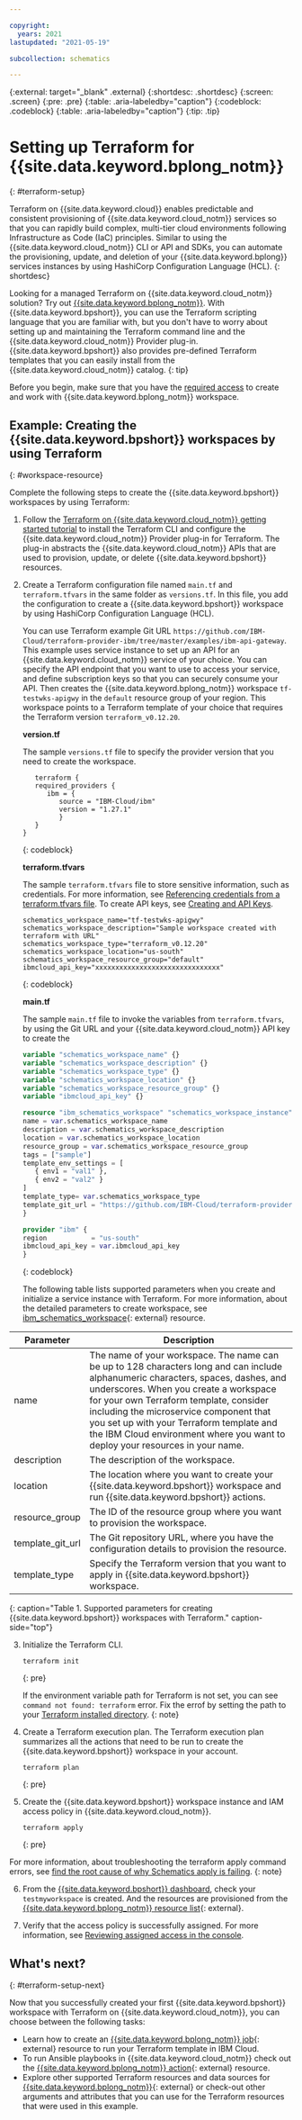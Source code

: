 ```yaml
---

copyright:
  years: 2021
lastupdated: "2021-05-19"

subcollection: schematics

---
```


{:external: target="_blank" .external}
{:shortdesc: .shortdesc}
{:screen: .screen}
{:pre: .pre}
{:table: .aria-labeledby="caption"}
{:codeblock: .codeblock}
{:table: .aria-labeledby="caption"}
{:tip: .tip}


# Setting up Terraform for {{site.data.keyword.bplong_notm}} 
{: #terraform-setup}

Terraform on {{site.data.keyword.cloud}} enables predictable and consistent provisioning of {{site.data.keyword.cloud_notm}} services so that you can rapidly build complex, multi-tier cloud environments following Infrastructure as Code (IaC) principles. Similar to using the {{site.data.keyword.cloud_notm}} CLI or API and SDKs, you can automate the provisioning, update, and deletion of your {{site.data.keyword.bplong}} services instances by using HashiCorp Configuration Language (HCL).
{: shortdesc}

Looking for a managed Terraform on {{site.data.keyword.cloud_notm}} solution? Try out [{{site.data.keyword.bplong_notm}}](/docs/schematics?topic=schematics-getting-started). With {{site.data.keyword.bpshort}}, you can use the Terraform scripting language that you are familiar with, but you don't have to worry about setting up and maintaining the Terraform command line and the {{site.data.keyword.cloud_notm}} Provider plug-in. {{site.data.keyword.bpshort}} also provides pre-defined Terraform templates that you can easily install from the {{site.data.keyword.cloud_notm}} catalog.
{: tip}

Before you begin, make sure that you have the [required access](/docs/schematics?topic=schematics-access) to create and work with {{site.data.keyword.bplong_notm}} workspace.

## Example: Creating the {{site.data.keyword.bpshort}} workspaces by using Terraform 
{: #workspace-resource}

Complete the following steps to create the {{site.data.keyword.bpshort}} workspaces by using Terraform:

1. Follow the [Terraform on {{site.data.keyword.cloud_notm}} getting started tutorial](/docs/ibm-cloud-provider-for-terraform) to install the Terraform CLI and configure the {{site.data.keyword.cloud_notm}} Provider plug-in for Terraform. The plug-in abstracts the {{site.data.keyword.cloud_notm}} APIs that are used to provision, update, or delete {{site.data.keyword.bpshort}} resources. 

2. Create a Terraform configuration file named `main.tf` and `terraform.tfvars` in the same folder as `versions.tf`. In this file, you add the configuration to create a {{site.data.keyword.bpshort}} workspace by using HashiCorp Configuration Language (HCL).

   You can use Terraform example Git URL `https://github.com/IBM-Cloud/terraform-provider-ibm/tree/master/examples/ibm-api-gateway`. This example uses service instance to set up an API for an {{site.data.keyword.cloud_notm}} service of your choice. You can specify the API endpoint that you want to use to access your service, and define subscription keys so that you can securely consume your API.
   Then creates the {{site.data.keyword.bplong_notm}} workspace `tf-testwks-apigwy` in the `default` resource group of your region. This workspace points to a Terraform template of your choice that requires the Terraform version `terraform_v0.12.20`. 

   **version.tf**

   The sample `versions.tf` file to specify the provider version that you need to create the workspace.

   ```
      terraform {
      required_providers {
         ibm = {
            source = "IBM-Cloud/ibm"
            version = "1.27.1"
            }
      }
   }
   ```
   {: codeblock}

   **terraform.tfvars**

   The sample `terraform.tfvars` file to store sensitive information, such as credentials. For more information, see [Referencing credentials from a terraform.tfvars file](/docs/ibm-cloud-provider-for-terraform?topic=ibm-cloud-provider-for-terraform-provider-reference#tf-variables). To create API keys, see [Creating and API Keys](/docs/account?topic=account-userapikey#create_user_key).

   ```
   schematics_workspace_name="tf-testwks-apigwy"
   schematics_workspace_description="Sample workspace created with terraform with URL"
   schematics_workspace_type="terraform_v0.12.20"
   schematics_workspace_location="us-south"
   schematics_workspace_resource_group="default"
   ibmcloud_api_key="xxxxxxxxxxxxxxxxxxxxxxxxxxxxxxx"

   ```
   {: codeblock}

   **main.tf**

   The sample `main.tf` file to invoke the variables from `terraform.tfvars`, by using the Git URL and your {{site.data.keyword.cloud_notm}} API key to create the 

   ```terraform
   variable "schematics_workspace_name" {}
   variable "schematics_workspace_description" {}
   variable "schematics_workspace_type" {}
   variable "schematics_workspace_location" {}
   variable "schematics_workspace_resource_group" {}
   variable "ibmcloud_api_key" {}

   resource "ibm_schematics_workspace" "schematics_workspace_instance" {
   name = var.schematics_workspace_name
   description = var.schematics_workspace_description
   location = var.schematics_workspace_location
   resource_group = var.schematics_workspace_resource_group
   tags = ["sample"]
   template_env_settings = [
      { env1 = "val1" },
      { env2 = "val2" }
   ]
   template_type= var.schematics_workspace_type
   template_git_url = "https://github.com/IBM-Cloud/terraform-provider-ibm/tree/master/examples/ibm-api-gateway"
   }

   provider "ibm" {
   region           = "us-south"
   ibmcloud_api_key = var.ibmcloud_api_key
   }

   ```
   {: codeblock}

   The following table lists supported parameters when you create and initialize a service instance with Terraform. For more information, about the detailed parameters to create workspace, see [ibm_schematics_workspace](https://registry.terraform.io/providers/IBM-Cloud/ibm/latest/docs/resources/schematics_workspace){: external} resource.

| Parameter | Description |
| -------- | --------- |
| name | The name of your workspace. The name can be up to 128 characters long and can include alphanumeric characters, spaces, dashes, and underscores. When you create a workspace for your own Terraform template, consider including the microservice component that you set up with your Terraform template and the IBM Cloud environment where you want to deploy your resources in your name.|
| description | The description of the workspace. |
| location | The location where you want to create your {{site.data.keyword.bpshort}} workspace and run {{site.data.keyword.bpshort}} actions. |
| resource_group | The ID of the resource group where you want to provision the workspace. |
| template_git_url | The Git repository URL, where you have the configuration details to provision the resource. |
| template_type |  Specify the Terraform version that you want to apply in {{site.data.keyword.bpshort}} workspace. |
{: caption="Table 1. Supported parameters for creating {{site.data.keyword.bpshort}} workspaces with Terraform." caption-side="top"}

3. Initialize the Terraform CLI. 

   ```
   terraform init
   ```
   {: pre}

   If the environment variable path for Terraform is not set, you can see `command not found: terraform` error. Fix the errof by setting the path to your [Terraform installed directory](/docs/ibm-cloud-provider-for-terraform?topic=ibm-cloud-provider-for-terraform-getting-started#tf_installation).
   {: note}

4. Create a Terraform execution plan. The Terraform execution plan summarizes all the actions that need to be run to create the {{site.data.keyword.bpshort}} workspace in your account.

   ```
   terraform plan
   ```
   {: pre}

5. Create the {{site.data.keyword.bpshort}} workspace instance and IAM access policy in {{site.data.keyword.cloud_notm}}.

   ```
   terraform apply
   ```
   {: pre}

  For more information, about troubleshooting the terraform apply command errors, see [find the root cause of why Schematics apply is failing](/docs/schematics?topic=schematics-nullresource-errors).
  {: note}

6. From the [{{site.data.keyword.bpshort}} dashboard](https://cloud.ibm.com/schematics), check your `testmyworkspace` is created. And the resources are provisioned from the [{{site.data.keyword.bplong_notm}} resource list](https://cloud.ibm.com/resources){: external}.

7. Verify that the access policy is successfully assigned. For more information, see [Reviewing assigned access in the console](/docs/account?topic=account-assign-access-resources#review-your-access-console).

## What's next?
{: #terraform-setup-next}

Now that you successfully created your first {{site.data.keyword.bpshort}} workspace with Terraform on {{site.data.keyword.cloud_notm}}, you can choose between the following tasks: 

  - Learn how to create an [{{site.data.keyword.bplong_notm}} job](https://registry.terraform.io/providers/IBM-Cloud/ibm/latest/docs/resources/schematics_job){: external} resource to run your Terraform template in IBM Cloud.
  - To run Ansible playbooks in {{site.data.keyword.cloud_notm}} check out the [{{site.data.keyword.bplong_notm}} action](https://registry.terraform.io/providers/IBM-Cloud/ibm/latest/docs/resources/schematics_action){: external} resource.
  - Explore other supported Terraform resources and data sources for [{{site.data.keyword.bplong_notm}}](https://registry.terraform.io/providers/IBM-Cloud/ibm/latest/docs/resources/schematics_action){: external} or check-out other arguments and attributes that you can use for the Terraform resources that were used in this example.
